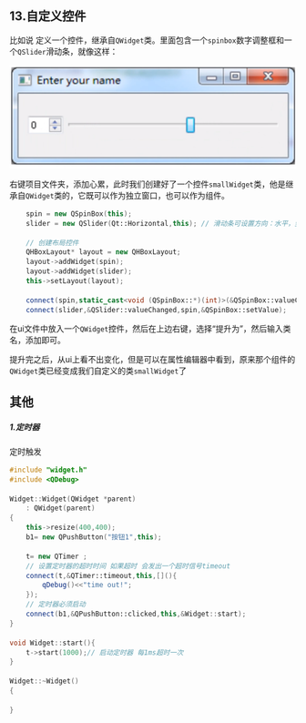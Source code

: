 ## 13.自定义控件

比如说 定义一个控件，继承自`QWidget`类。里面包含一个`spinbox`数字调整框和一个`QSlider`滑动条，就像这样：

![image-20201025180820508](images\image-20201025180820508.png)

右键项目文件夹，添加心累，此时我们创建好了一个控件`smallWidget`类，他是继承自`QWidget`类的，它既可以作为独立窗口，也可以作为组件。

```cpp
	spin = new QSpinBox(this);
    slider = new QSlider(Qt::Horizontal,this); // 滑动条可设置方向：水平，竖直

    // 创建布局控件
    QHBoxLayout* layout = new QHBoxLayout;
    layout->addWidget(spin);
    layout->addWidget(slider);
    this->setLayout(layout);

    connect(spin,static_cast<void (QSpinBox::*)(int)>(&QSpinBox::valueChanged),slider,&QSlider::setValue); // 函数指针转换
    connect(slider,&QSlider::valueChanged,spin,&QSpinBox::setValue);
```

在ui文件中放入一个`QWidget`控件，然后在上边右键，选择“提升为”，然后输入类名，添加即可。

提升完之后，从ui上看不出变化，但是可以在属性编辑器中看到，原来那个组件的`QWidget`类已经变成我们自定义的类`smallWidget`了

## 其他

##### 1.定时器

定时触发

```cpp
#include "widget.h"
#include <QDebug>

Widget::Widget(QWidget *parent)
    : QWidget(parent)
{
    this->resize(400,400);
    b1= new QPushButton("按钮1",this);

    t= new QTimer ;
    // 设置定时器的超时时间 如果超时 会发出一个超时信号timeout
    connect(t,&QTimer::timeout,this,[](){
        qDebug()<<"time out!";
    });
    // 定时器必须启动
    connect(b1,&QPushButton::clicked,this,&Widget::start);
}

void Widget::start(){
    t->start(1000);// 启动定时器 每1ms超时一次
}

Widget::~Widget()
{

}

```

